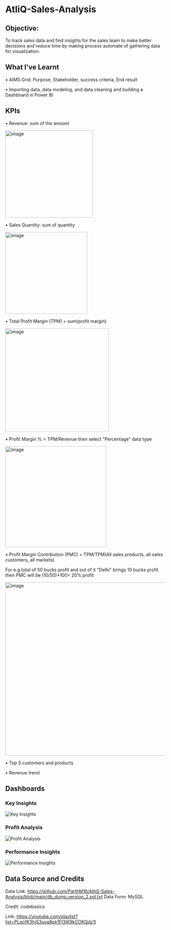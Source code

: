 # AtliQ-Sales-Analysis

## Objective:
To track sales data and find insights for the sales team to make better decisions and reduce time by making process automate of gathering data for visualization.

## What I've Learnt
• AIMS Grid: Purpose, Stakeholder, success criteria, End result

• Importing data, data modeling, and data cleaning and building a Dashboard in Power BI


## KPIs
• Revenue: sum of the amount

<img width="274" alt="image" src="https://github.com/adithya-sakthi/AtliQ-Sales-Analysis/assets/105962400/be7ba09a-30d2-4b74-a7db-596ed32ac295">


• Sales Quantity: sum of quantity

<img width="257" alt="image" src="https://github.com/adithya-sakthi/AtliQ-Sales-Analysis/assets/105962400/10fd83fc-76cd-4c67-a881-75b645ac5eeb">


• Total Profit Margin (TPM) = sum(profit margin)

<img width="325" alt="image" src="https://github.com/adithya-sakthi/AtliQ-Sales-Analysis/assets/105962400/fd837b7c-4dc8-4721-bcf0-488335dc2d79">


• Profit Margin % = TPM/Revenue then select "Percentage" data type

<img width="317" alt="image" src="https://github.com/adithya-sakthi/AtliQ-Sales-Analysis/assets/105962400/e22211e5-00af-41c6-ae0a-a4a0a9ea9556">


• Profit Margin Contribution (PMC) = TPM/TPM(All sales products, all sales customers, all markets)

For e.g total of 50 bucks profit and out of it "Delhi" brings 10 bucks profit then PMC will be (10/50)*100= 20% profit

<img width="544" alt="image" src="https://github.com/adithya-sakthi/AtliQ-Sales-Analysis/assets/105962400/1fa65bb6-6e6f-4daa-a156-5ea5e2a66d06">

• Top 5 customers and products

• Revenue trend

## Dashboards
### Key Insights
![Key Insights](https://github.com/adithya-sakthi/Call-Centre-Trends-Analysis/assets/105962400/52c6394f-fef8-4e5d-909d-098a281a483a)


### Profit Analysis
![Profit Analysis](https://github.com/adithya-sakthi/Call-Centre-Trends-Analysis/assets/105962400/411203b9-3fa1-4a79-b691-63f132aeadb2)


### Performance Insights
![Performance Insights](https://github.com/adithya-sakthi/Call-Centre-Trends-Analysis/assets/105962400/b0bc9efb-b336-4d62-bdd9-326148beefaa)



## Data Source and Credits
Data Link: https://github.com/ParthM16/AtliQ-Sales-Analysis/blob/main/db_dump_version_2.sql.txt
Data Form: MySQL

Credit: codebasics

Link: https://youtube.com/playlist?list=PLeo1K3hjS3uva8pk1FI3iK9kCOKQdz1I
